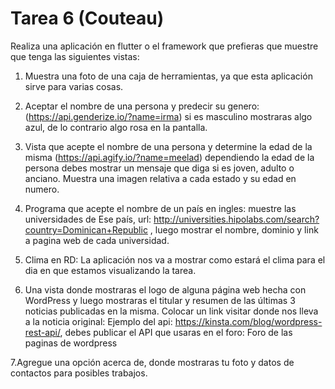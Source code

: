# Tarea 6 (Couteau)

Realiza una aplicación en flutter o el framework que prefieras que muestre que tenga las siguientes vistas: 

1. Muestra una foto de una caja de herramientas, ya que esta aplicación sirve para varias cosas.

2. Aceptar el nombre de una persona y predecir su genero: (https://api.genderize.io/?name=irma) si es masculino mostraras algo azul, de lo contrario algo rosa en la pantalla.

3. Vista que acepte el nombre de una persona y determine la edad de la misma (https://api.agify.io/?name=meelad) dependiendo la edad de la persona debes mostrar un mensaje que diga si es joven, adulto o anciano. Muestra una imagen relativa a cada estado y su edad en numero.

4. Programa que acepte el nombre de un país en ingles: muestre las universidades de Ese país,  url: http://universities.hipolabs.com/search?country=Dominican+Republic , luego mostrar el nombre, dominio y link a pagina web de cada universidad.  

5. Clima en RD: La aplicación nos va a mostrar como estará el clima para el dia en que estamos visualizando la tarea.

6. Una vista donde mostraras el logo de alguna página web hecha con WordPress y luego mostraras el titular y resumen de las últimas 3 noticias publicadas en la misma. Colocar un link visitar donde nos lleva a la noticia original: Ejemplo del api: https://kinsta.com/blog/wordpress-rest-api/, debes publicar el API que usaras en el foro: Foro de las paginas de wordpress

7.Agregue una opción acerca de, donde mostraras tu foto y datos de contactos para posibles trabajos. 

